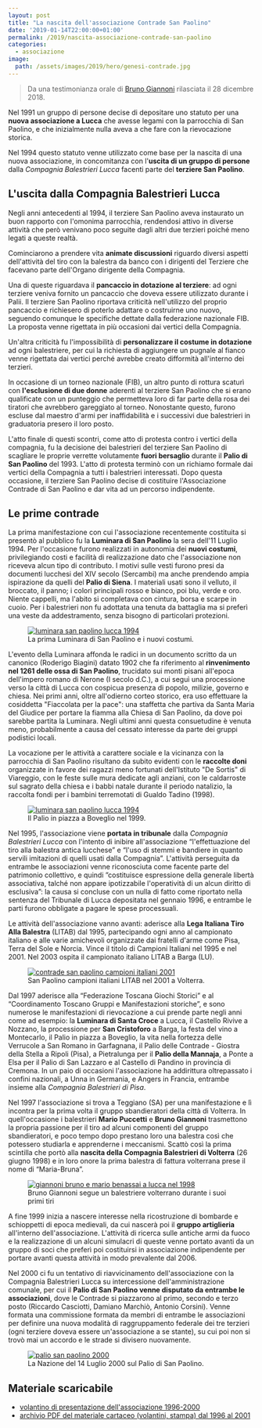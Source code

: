 ```yaml
---
layout: post
title: "La nascita dell'associazione Contrade San Paolino"
date: '2019-01-14T22:00:00+01:00'
permalink: /2019/nascita-associazione-contrade-san-paolino
categories:
  - associazione
image:
  path: /assets/images/2019/hero/genesi-contrade.jpg
---
```


> Da una testimonianza orale di [Bruno Giannoni](https://www.facebook.com/bruno.giannoni) rilasciata il 28 dicembre 2018.

Nel 1991 un gruppo di persone decise di depositare uno statuto per una **nuova associazione a Lucca** che avesse legami con la parrocchia di San Paolino, e che inizialmente nulla aveva a che fare con la rievocazione storica.

Nel 1994 questo statuto venne utilizzato come base per la nascita di una nuova associazione, in concomitanza con l'**uscita di un gruppo di persone** dalla *Compagnia Balestrieri Lucca* facenti parte del **terziere San Paolino**.

<!-- more -->

## L'uscita dalla Compagnia Balestrieri Lucca

Negli anni antecedenti al 1994, il terziere San Paolino aveva instaurato un buon rapporto con l'omonima parrocchia, rendendosi attivo in diverse attività che però venivano poco seguite dagli altri due terzieri poiché meno legati a queste realtà.

Cominciarono a prendere vita **animate discussioni** riguardo diversi aspetti
dell'attività del tiro con la balestra da banco con i dirigenti del Terziere che
facevano parte dell'Organo dirigente della Compagnia.

Una di queste riguardava il **pancaccio in dotazione al terziere**: ad ogni terziere veniva fornito un pancaccio che doveva essere utilizzato durante i Palii. Il terziere San Paolino riportava criticità nell'utilizzo del proprio pancaccio e richiesero di poterlo adattare o costruirne uno nuovo, seguendo comunque le specifiche dettate dalla federazione nazionale FIB. La proposta venne rigettata in più occasioni dai vertici della Compagnia.

Un'altra criticità fu l'impossibilità di **personalizzare il costume in dotazione** ad ogni balestriere, per cui la richiesta di aggiungere un pugnale al fianco venne rigettata dai vertici perché avrebbe creato difformità all'interno dei terzieri.

In occasione di un torneo nazionale (FIB), un altro punto di rottura scaturì con **l'esclusione di due donne** aderenti al terziere San Paolino che si erano qualificate con un punteggio che permetteva loro di far parte della rosa dei tiratori che avrebbero gareggiato al torneo. Nonostante questo, furono escluse dal maestro d'armi per inaffidabilità e i successivi due balestrieri in graduatoria presero il loro posto.

L'atto finale di questi scontri, come atto di protesta contro i vertici della compagnia, fu la decisione dei balestrieri del terziere San Paolino di scagliare le proprie verrette volutamente **fuori bersaglio** durante il **Palio di San Paolino** del 1993. L'atto di protesta terminò con un richiamo formale dai vertici della Compagnia a tutti i balestrieri interessati. Dopo questa occasione, il terziere San Paolino decise di costituire l'Associazione Contrade di San Paolino e dar vita ad un percorso indipendente.

## Le prime contrade

La prima manifestazione con cui l'associazione recentemente costituita si presentò al pubblico fu la **Luminara di San Paolino** la sera dell'11 Luglio 1994. Per l'occasione furono realizzati in autonomia dei **nuovi costumi**, privilegiando costi e facilità di realizzazione dato che l'associazione non riceveva alcun tipo di contributo. I motivi sulle vesti furono presi da documenti lucchesi del XIV secolo (Sercambi) ma anche prendendo ampia ispirazione da quelli del **Palio di Siena**. I materiali usati sono il velluto, il broccato, il panno; i colori principali rosso e bianco, poi blu, verde e oro. Niente cappelli, ma l'abito si completava con cintura, borsa e scarpe in cuoio. Per i balestrieri non fu adottata una tenuta da battaglia ma si preferì una veste da addestramento, senza bisogno di particolari protezioni.

<figure class="align-center">
  <a href="{{ '/assets/images/2019/giannoni-balestrieri-lucca/luminara-san-paolino-lucca1994.jpg' | absolute_url }}">
    <img src="{{ '/assets/images/2019/giannoni-balestrieri-lucca/luminara-san-paolino-lucca1994.jpg' | absolute_url }}" alt="luminara san paolino lucca 1994">
  </a>
  <figcaption>La prima Luminara di San Paolino e i nuovi costumi.</figcaption>
</figure>

L'evento della Luminara affonda le radici in un documento scritto da un canonico (Roderigo Biagini) datato 1902 che fa riferimento al **rinvenimento nel 1261 delle ossa di San Paolino**, trucidato sui monti pisani all'epoca dell'impero romano di Nerone (I secolo d.C.), a cui seguì una processione verso la città di Lucca con cospicua presenza di popolo, milizie, governo e chiesa. Nei primi anni, oltre all'odierno corteo storico, era uso effettuare la cosiddetta "Fiaccolata per la pace": una staffetta che partiva da Santa Maria del Giudice per portare la fiamma alla Chiesa di San Paolino, da dove poi sarebbe partita la Luminara. Negli ultimi anni questa consuetudine è venuta meno, probabilmente a causa del cessato interesse da parte dei gruppi podistici locali.

La vocazione per le attività a carattere sociale e la vicinanza con la parrocchia di San Paolino risultano da subito evidenti con le **raccolte doni** organizzate in favore dei ragazzi meno fortunati dell'Istituto "De Sortis" di Viareggio, con le feste sulle mura dedicate agli anziani, con le caldarroste sul sagrato della chiesa e i babbi natale durante il periodo natalizio, la raccolta fondi per i bambini terremotati di Gualdo Tadino (1998).

<figure class="align-center">
  <a href="{{ '/assets/images/2019/giannoni-balestrieri-lucca/boveglio-1999.jpg' | absolute_url }}">
    <img src="{{ '/assets/images/2019/giannoni-balestrieri-lucca/boveglio-1999.jpg' | absolute_url }}" alt="luminara san paolino lucca 1994">
  </a>
  <figcaption>Il Palio in piazza a Boveglio nel 1999.</figcaption>
</figure>

Nel 1995, l'associazione viene **portata in tribunale** dalla *Compagnia Balestrieri Lucca* con l'intento di inibire all'associazione “l'effettuazione del tiro alla balestra antica lucchese” e “l'uso di stemmi e bandiere in quanto servili imitazioni di quelli usati dalla Compagnia”. L'attività perseguita da entrambe le associazioni venne riconosciuta come facente parte del patrimonio collettivo, e quindi ”costituisce espressione della generale libertà associativa, talché non appare ipotizzabile l'operatività di un alcun diritto di esclusiva”: la causa si concluse con un nulla di fatto come riportato nella sentenza del Tribunale di Lucca depositata nel gennaio 1996, e entrambe le parti furono obbligate a pagare le spese processuali.

Le attività dell'associazione vanno avanti: aderisce alla **Lega Italiana Tiro Alla Balestra** (LITAB) dal 1995, partecipando ogni anno al campionato italiano e alle varie amichevoli organizzate dai fratelli d'arme come Pisa, Terra del Sole e Norcia. Vince il titolo di Campioni Italiani nel 1995 e nel 2001. Nel 2003 ospita il campionato italiano LITAB a Barga (LU).

<figure class="align-center">
  <a href="{{ '/assets/images/2019/giannoni-balestrieri-lucca/lucca-campione-campionato-volterra-2001.jpg' | absolute_url }}">
    <img src="{{ '/assets/images/2019/giannoni-balestrieri-lucca/lucca-campione-campionato-volterra-2001.jpg' | absolute_url }}" alt="contrade san paolino campioni italiani 2001">
  </a>
  <figcaption>San Paolino campioni italiani LITAB nel 2001 a Volterra.</figcaption>
</figure>

Dal 1997 aderisce alla “Federazione Toscana Giochi Storici” e al “Coordinamento Toscano Gruppi e Manifestazioni storiche”, e sono numerose le manifestazioni di rievocazione a cui prende parte negli anni come ad esempio: la **Luminara di Santa Croce** a Lucca, il Castello Rivive a Nozzano, la processione per **San Cristoforo** a Barga, la festa del vino a Montecarlo, il Palio in piazza a Boveglio, la vita nella fortezza delle Verrucole a San Romano in Garfagnana, il Palio delle Contrade - Giostra della Stella a Ripoli (Pisa), a Pietralunga per il **Palio della Mannaja**, a Ponte a Elsa per il Palio di San Lazzaro e al Castello di Pandino in provincia di Cremona. In un paio di occasioni l'associazione ha addirittura oltrepassato i confini nazionali, a Unna in Germania, e Angers in Francia, entrambe insieme alla *Compagnia Balestrieri di Pisa*.

Nel 1997 l'associazione si trova a Teggiano (SA) per una manifestazione e lì
incontra per la prima volta il gruppo sbandieratori della città di Volterra. In
quell'occasione i balestrieri **Mario Puccetti** e **Bruno Giannoni** trasmettono la
propria passione per il tiro ad alcuni componenti del gruppo sbandieratori, e
poco tempo dopo prestano loro una balestra così che potessero studiarla e
apprenderne i meccanismi. Scattò così la prima scintilla che portò alla
**nascita della Compagnia Balestrieri di Volterra** (26 giugno 1998) e in loro
onore la prima balestra di fattura volterrana prese il nome di “Maria-Bruna”.

<figure class="align-center">
  <a href="{{ '/assets/images/2019/giannoni-balestrieri-lucca/giannoni-benassai-1998.jpg' | absolute_url }}">
    <img src="{{ '/assets/images/2019/giannoni-balestrieri-lucca/giannoni-benassai-1998.jpg' | absolute_url }}" alt="giannoni bruno e mario benassai a lucca nel 1998">
  </a>
  <figcaption>Bruno Giannoni segue un balestriere volterrano durante i suoi primi tiri</figcaption>
</figure>

A fine 1999 inizia a nascere interesse nella ricostruzione di bombarde e schioppetti di epoca medievali, da cui nascerà poi il **gruppo artiglieria** all'interno dell'associazione. L'attività di ricerca sulle antiche armi da fuoco e la realizzazione di un alcuni simulacri di queste venne portato avanti da un gruppo di soci che preferì poi costituirsi in associazione indipendente per portare avanti questa attività in modo prevalente dal 2006.

Nel 2000 ci fu un tentativo di riavvicinamento dell'associazione con la Compagnia Balestrieri Lucca su intercessione dell'amministrazione comunale, per cui il **Palio di San Paolino venne disputato da entrambe le associazioni**, dove le Contrade si piazzarono al primo, secondo e terzo posto (Riccardo Casciotti, Damiano Marchiò, Antonio Corsini). Venne formata una commissione formata da membri di entrambe le associazioni per definire una nuova modalità di raggruppamento federale dei tre terzieri (ogni terziere doveva essere un'associazione a se stante), su cui poi non si trovò mai un accordo e le strade si divisero nuovamente.

<figure class="align-center">
  <a href="{{ '/assets/images/2019/giannoni-balestrieri-lucca/nazione-palio-san-paolino-2000.jpg' | absolute_url }}">
    <img src="{{ '/assets/images/2019/giannoni-balestrieri-lucca/nazione-palio-san-paolino-2000.jpg' | absolute_url }}" alt="palio san paolino 2000">
  </a>
  <figcaption>La Nazione del 14 Luglio 2000 sul Palio di San Paolino.</figcaption>
</figure>

## Materiale scaricabile

* [volantino di presentazione dell'associazione 1996-2000](https://drive.google.com/file/d/137nGOzgnS1nSlT5NYKsiw8Ug3vvvQy-_/view?usp=sharing)
* [archivio PDF del materiale cartaceo (volantini, stampa) dal 1996 al 2001](https://drive.google.com/file/d/1udoHWHxZP1_2kdyEDA78VSEX2YP1wPzy/view?usp=sharing)
